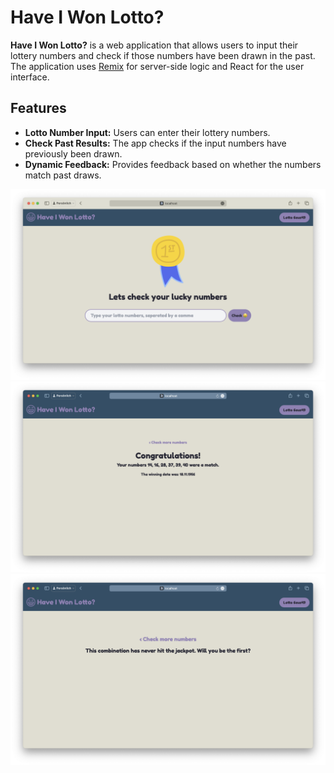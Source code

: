 # Have I Won Lotto?

**Have I Won Lotto?** is a web application that allows users to input their lottery numbers and check if those numbers have been drawn in the past. The application uses [Remix](https://remix.run) for server-side logic and React for the user interface.

## Features

- **Lotto Number Input:** Users can enter their lottery numbers.
- **Check Past Results:** The app checks if the input numbers have previously been drawn.
- **Dynamic Feedback:** Provides feedback based on whether the numbers match past draws.

![App Overview](/app/assets/img/screenshots/app_overview.png?raw=true)
![App Match Page](/app/assets/img/screenshots/app_won.png?raw=true)
![App No Match Page](/app/assets/img/screenshots/app_notwon.png?raw=true)
